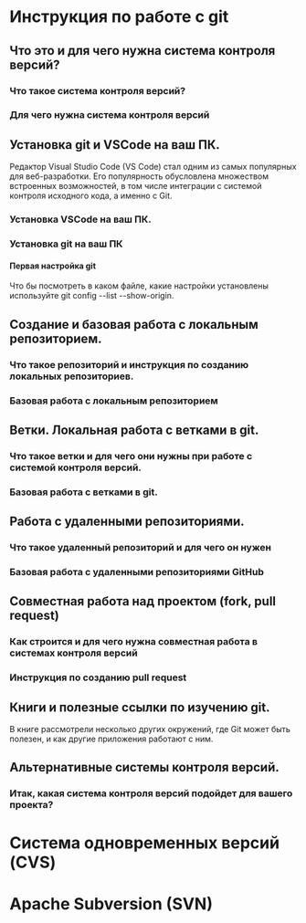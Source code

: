 # Инструкция по работе с git

## Что это и для чего нужна система контроля версий?

### Что такое система контроля версий?

### Для чего нужна система контроля версий

## Установка git и VSCode на ваш ПК.
Редактор Visual Studio Code (VS Code) стал одним из самых популярных для веб-разработки. Его популярность обусловлена множеством встроенных возможностей, в том числе интеграции с системой контроля исходного кода, а именно с Git. 

### Установка VSCode на ваш ПК.

### Установка git на ваш ПК

#### Первая настройка git
Что бы посмотреть в каком файле, какие настройки установлены используйте git config --list --show-origin.
## Создание и базовая работа с локальным репозиторием.

### Что такое репозиторий и инструкция по созданию локальных репозиториев.

### Базовая работа с локальным репозиторием

## Ветки. Локальная работа с ветками в git.

### Что такое ветки и для чего они нужны при работе с системой контроля версий.

### Базовая работа с ветками в git.

## Работа с удаленными репозиториями.

### Что такое удаленный репозиторий и для чего он нужен

### Базовая работа с удаленными репозиториями GitHub

## Совместная работа над проектом (fork, pull request)

### Как строится и для чего нужна совместная работа в системах контроля версий

### Инструкция по созданию pull request

## Книги и полезные ссылки по изучению git.
В книге рассмотрели несколько других окружений, где Git может быть полезен, и как другие приложения работают с ним.

## Альтернативные системы контроля версий.

### Итак, какая система контроля версий подойдет для вашего проекта?

# Система одновременных версий (CVS)

# Apache Subversion (SVN)

